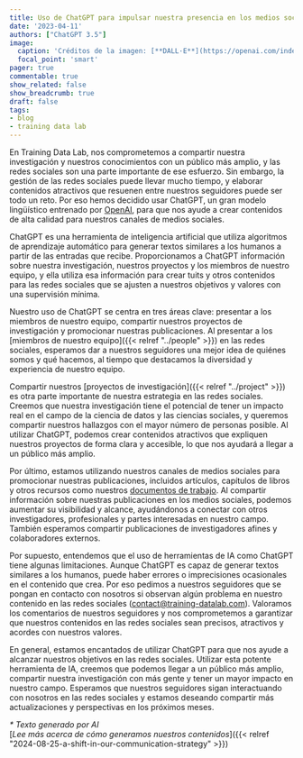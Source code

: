 ```yaml
---
title: Uso de ChatGPT para impulsar nuestra presencia en los medios sociales
date: '2023-04-11'
authors: ["ChatGPT 3.5"]
image:
  caption: 'Créditos de la imagen: [**DALL·E**](https://openai.com/index/dall-e-2/)'
  focal_point: 'smart'
pager: true
commentable: true
show_related: false
show_breadcrumb: true
draft: false
tags:
- blog
- training data lab
---
```


En Training Data Lab, nos comprometemos a compartir nuestra investigación y nuestros conocimientos con un público más amplio, y las redes sociales son una parte importante de ese esfuerzo. Sin embargo, la gestión de las redes sociales puede llevar mucho tiempo, y elaborar contenidos atractivos que resuenen entre nuestros seguidores puede ser todo un reto. Por eso hemos decidido usar ChatGPT, un gran modelo lingüístico entrenado por [OpenAI](https://openai.com/), para que nos ayude a crear contenidos de alta calidad para nuestros canales de medios sociales.

<!--more-->

ChatGPT es una herramienta de inteligencia artificial que utiliza algoritmos de aprendizaje automático para generar textos similares a los humanos a partir de las entradas que recibe. Proporcionamos a ChatGPT información sobre nuestra investigación, nuestros proyectos y los miembros de nuestro equipo, y ella utiliza esa información para crear tuits y otros contenidos para las redes sociales que se ajusten a nuestros objetivos y valores con una supervisión mínima.

Nuestro uso de ChatGPT se centra en tres áreas clave: presentar a los miembros de nuestro equipo, compartir nuestros proyectos de investigación y promocionar nuestras publicaciones. Al presentar a los [miembros de nuestro equipo]({{< relref "../people" >}}) en las redes sociales, esperamos dar a nuestros seguidores una mejor idea de quiénes somos y qué hacemos, al tiempo que destacamos la diversidad y experiencia de nuestro equipo.

Compartir nuestros [proyectos de investigación]({{< relref "../project" >}}) es otra parte importante de nuestra estrategia en las redes sociales. Creemos que nuestra investigación tiene el potencial de tener un impacto real en el campo de la ciencia de datos y las ciencias sociales, y queremos compartir nuestros hallazgos con el mayor número de personas posible. Al utilizar ChatGPT, podemos crear contenidos atractivos que expliquen nuestros proyectos de forma clara y accesible, lo que nos ayudará a llegar a un público más amplio.

Por último, estamos utilizando nuestros canales de medios sociales para promocionar nuestras publicaciones, incluidos artículos, capítulos de libros y otros recursos como nuestros [documentos de trabajo](https://training-datalab.com/tufte-working-papers/). Al compartir información sobre nuestras publicaciones en los medios sociales, podemos aumentar su visibilidad y alcance, ayudándonos a conectar con otros investigadores, profesionales y partes interesadas en nuestro campo. También esperamos compartir publicaciones de investigadores afines y colaboradores externos.

Por supuesto, entendemos que el uso de herramientas de IA como ChatGPT tiene algunas limitaciones. Aunque ChatGPT es capaz de generar textos similares a los humanos, puede haber errores o imprecisiones ocasionales en el contenido que crea. Por eso pedimos a nuestros seguidores que se pongan en contacto con nosotros si observan algún problema en nuestro contenido en las redes sociales ([contact@training-datalab.com](mailto:contact@training-datalab.com)). Valoramos los comentarios de nuestros seguidores y nos comprometemos a garantizar que nuestros contenidos en las redes sociales sean precisos, atractivos y acordes con nuestros valores.

En general, estamos encantados de utilizar ChatGPT para que nos ayude a alcanzar nuestros objetivos en las redes sociales. Utilizar esta potente herramienta de IA, creemos que podemos llegar a un público más amplio, compartir nuestra investigación con más gente y tener un mayor impacto en nuestro campo. Esperamos que nuestros seguidores sigan interactuando con nosotros en las redes sociales y estamos deseando compartir más actualizaciones y perspectivas en los próximos meses.

_* Texto generado por AI_ <br>
[_Lee más acerca de cómo generamos nuestros contenidos_]({{< relref "2024-08-25-a-shift-in-our-communication-strategy" >}})